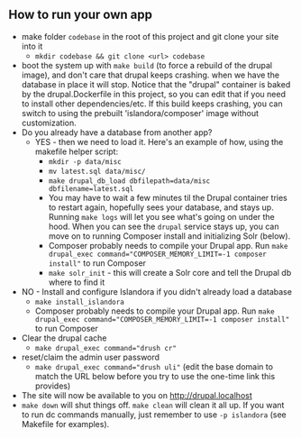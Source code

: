 ## How to run your own app

* make folder `codebase` in the root of this project and git clone your site into it
  * `mkdir codebase && git clone <url> codebase`
* boot the system up with `make build` (to force a rebuild of the drupal image), and don't care that drupal keeps crashing. when we have the database in place it will stop. Notice that the "drupal" container is baked by the drupal.Dockerfile in this project, so you can edit that if you need to install other dependencies/etc. If this build keeps crashing, you can switch to using the prebuilt 'islandora/composer' image without customization.
* Do you already have a database from another app?
  * YES - then we need to load it. Here's an example of how, using the makefile helper script:
    * `mkdir -p data/misc`
    * `mv latest.sql data/misc/`
    * `make drupal_db_load dbfilepath=data/misc dbfilename=latest.sql`
    * You may have to wait a few minutes til the Drupal container tries to restart again, hopefully sees your database, and stays up. Running `make logs` will let you see what's going on under the hood. When you can see the `drupal` service stays up, you can move on to running Composer install and initializing Solr (below).
    * Composer probably needs to compile your Drupal app. Run `make drupal_exec command="COMPOSER_MEMORY_LIMIT=-1 composer install"` to run Composer
    * `make solr_init` - this will create a Solr core and tell the Drupal db where to find it
* NO - Install and configure Islandora if you didn't already load a database
  * `make install_islandora`  
  * Composer probably needs to compile your Drupal app. Run `make drupal_exec command="COMPOSER_MEMORY_LIMIT=-1 composer install"` to run Composer
* Clear the drupal cache
  * `make drupal_exec command="drush cr"`
* reset/claim the admin user password
  * `make drupal_exec command="drush uli"` (edit the base domain to match the URL below before you try to use the one-time link this provides)
* The site will now be available to you on http://drupal.localhost
* `make down` will shut things off. `make clean` will clean it all up. If you want to run dc commands manually, just remember to use `-p islandora` (see Makefile for examples).